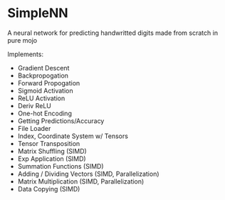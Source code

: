 # SimpleNN
A neural network for predicting handwritted digits made from scratch in pure mojo

Implements:
- Gradient Descent
- Backpropogation
- Forward Propogation
- Sigmoid Activation
- ReLU Activation
- Deriv ReLU
- One-hot Encoding
- Getting Predictions/Accuracy
- File Loader
- Index, Coordinate System w/ Tensors
- Tensor Transposition
- Matrix Shuffling (SIMD)
- Exp Application (SIMD)
- Summation Functions (SIMD)
- Adding / Dividing Vectors (SIMD, Parallelization)
- Matrix Multiplication (SIMD, Parallelization)
- Data Copying (SIMD)
